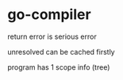 # go-compiler

return error is serious error

unresolved can be cached firstly

program has 1 scope info (tree)